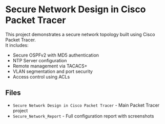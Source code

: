 # Secure Network Design in Cisco Packet Tracer

This project demonstrates a secure network topology built using Cisco Packet Tracer.  
It includes:

- Secure OSPFv2 with MD5 authentication
- NTP Server configuration
- Remote management via TACACS+
- VLAN segmentation and port security
- Access control using ACLs

## Files

- `Secure Network Design in Cisco Packet Tracer` - Main Packet Tracer project
- `Secure_Network_Report` - Full configuration report with screenshots

